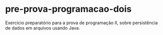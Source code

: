 # pre-prova-programacao-dois
Exercicio preparatório para a prova de programação II, sobre persistência de dados em arquivos usando Java. 
